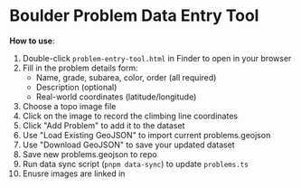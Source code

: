 # Boulder Problem Data Entry Tool

**How to use**:
1. Double-click `problem-entry-tool.html` in Finder to open in your browser
2. Fill in the problem details form:
   - Name, grade, subarea, color, order (all required)
   - Description (optional)
   - Real-world coordinates (latitude/longitude)
3. Choose a topo image file
4. Click on the image to record the climbing line coordinates
5. Click "Add Problem" to add it to the dataset
6. Use "Load Existing GeoJSON" to import current problems.geojson
7. Use "Download GeoJSON" to save your updated dataset
8. Save new problems.geojson to repo
9. Run data sync script (`pnpm data-sync`) to update `problems.ts`
10. Enusre images are linked in 


